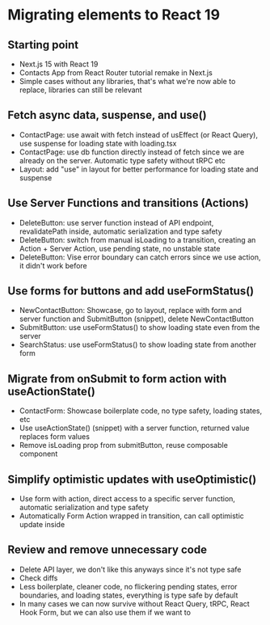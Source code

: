 # Migrating elements to React 19

## Starting point

- Next.js 15 with React 19
- Contacts App from React Router tutorial remake in Next.js
- Simple cases without any libraries, that's what we're now able to replace, libraries can still be relevant

## Fetch async data, suspense, and use()

- ContactPage: use await with fetch instead of usEffect (or React Query), use suspense for loading state with loading.tsx
- ContactPage: use db function directly instead of fetch since we are already on the server. Automatic type safety without tRPC etc
- Layout: add "use" in layout for better performance for loading state and suspense

## Use Server Functions and transitions (Actions)

- DeleteButton: use server function instead of API endpoint, revalidatePath inside, automatic serialization and type safety
- DeleteButton: switch from manual isLoading to a transition, creating an Action + Server Action, use pending state, no unstable state
- DeleteButton: Vise error boundary can catch errors since we use action, it didn't work before

## Use forms for buttons and add useFormStatus()

- NewContactButton: Showcase, go to layout, replace with form and server function and SubmitButton (snippet), delete NewContactButton
- SubmitButton: use useFormStatus() to show loading state even from the server
- SearchStatus: use useFormStatus() to show loading state from another form

## Migrate from onSubmit to form action with useActionState()

- ContactForm: Showcase boilerplate code, no type safety, loading states, etc
- Use useActionState() (snippet) with a server function, returned value replaces form values
- Remove isLoading prop from submitButton, reuse composable component

## Simplify optimistic updates with useOptimistic()

- Use form with action, direct access to a specific server function, automatic serialization and type safety
- Automatically Form Action wrapped in transition, can call optimistic update inside

## Review and remove unnecessary code

- Delete API layer, we don't like this anyways since it's not type safe
- Check diffs
- Less boilerplate, cleaner code, no flickering pending states, error boundaries, and loading states, everything is type safe by default
- In many cases we can now survive without React Query, tRPC, React Hook Form, but we can also use them if we want to
